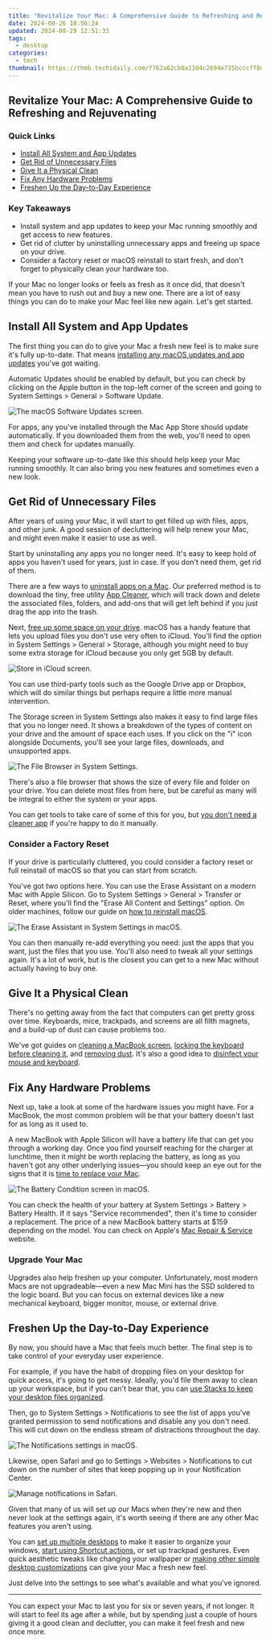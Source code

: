 ```yaml
---
title: "Revitalize Your Mac: A Comprehensive Guide to Refreshing and Rejuvenating"
date: 2024-08-26 18:56:24
updated: 2024-08-29 12:51:33
tags:
  - desktop
categories:
  - tech
thumbnail: https://thmb.techidaily.com/f762a62cb8a1104c2694e715bcccff8df3eff7e91b571c6dca277d98979ab8b4.jpg
---
```


## Revitalize Your Mac: A Comprehensive Guide to Refreshing and Rejuvenating

### Quick Links

* [Install All System and App Updates](https://buynow-info.techidaily.com/insta360-one-x2-a-buyers-guide-for-water-enthusiasts/)
* [Get Rid of Unnecessary Files](https://tiktok-clips.techidaily.com/new-majority-of-top-tiktok-money-predicting-apps-for-2024/)
* [Give It a Physical Clean](https://data-safeguard.techidaily.com/buy-iphone-stardata-recovery-software-today-secure-your-precious-memories/)
* [Fix Any Hardware Problems](https://extra-hints.techidaily.com/in-2024-assemble-your-unique-google-cardboard-virtual-reality/)
* [Freshen Up the Day-to-Day Experience](https://hardware-updates.techidaily.com/cooler-masters-super-ultrawide-gaming-monitor-a-giant-57-inch-dual-4k-mini-led-display-perfect-for-gamers/)

### Key Takeaways

* Install system and app updates to keep your Mac running smoothly and get access to new features.
* Get rid of clutter by uninstalling unnecessary apps and freeing up space on your drive.
* Consider a factory reset or macOS reinstall to start fresh, and don't forget to physically clean your hardware too.

 If your Mac no longer looks or feels as fresh as it once did, that doesn't mean you have to rush out and buy a new one. There are a lot of easy things you can do to make your Mac feel like new again. Let's get started.

##  Install All System and App Updates

 The first thing you can do to give your Mac a fresh new feel is to make sure it's fully up-to-date. That means [installing any macOS updates and app updates](https://phone-solutions.techidaily.com/device-unlock-infinix-smart-8-hd-by-drfone-android-unlock-android-unlock/) you've got waiting.

 Automatic Updates should be enabled by default, but you can check by clicking on the Apple button in the top-left corner of the screen and going to System Settings > General > Software Update.

![The macOS Software Updates screen.](https://static1.howtogeekimages.com/wordpress/wp-content/uploads/2024/01/the-macos-software-updates-screen.png) 

 For apps, any you've installed through the Mac App Store should update automatically. If you downloaded them from the web, you'll need to open them and check for updates manually.

 Keeping your software up-to-date like this should help keep your Mac running smoothly. It can also bring you new features and sometimes even a new look.

##  Get Rid of Unnecessary Files

 After years of using your Mac, it will start to get filled up with files, apps, and other junk. A good session of decluttering will help renew your Mac, and might even make it easier to use as well.

 Start by uninstalling any apps you no longer need. It's easy to keep hold of apps you haven't used for years, just in case. If you don't need them, get rid of them.

 There are a few ways to [uninstall apps on a Mac](https://digital-screen-recording.techidaily.com/new-2024-approved-high-definition-spectrum-selecting-best-screen-recorders/). Our preferred method is to download the tiny, free utility [App Cleaner](https://freemacsoft.net/appcleaner/), which will track down and delete the associated files, folders, and add-ons that will get left behind if you just drag the app into the trash.

 Next, [free up some space on your drive](https://twitter-videos.techidaily.com/direct-video-transmission-from-twitters-to-whatsapp-for-2024/). macOS has a handy feature that lets you upload files you don't use very often to iCloud. You'll find the option in System Settings > General > Storage, although you might need to buy some extra storage for iCloud because you only get 5GB by default.

![Store in iCloud screen.](https://static1.howtogeekimages.com/wordpress/wp-content/uploads/2024/01/store-in-icloud-screen.png) 

 You can use third-party tools such as the Google Drive app or Dropbox, which will do similar things but perhaps require a little more manual intervention.

 The Storage screen in System Settings also makes it easy to find large files that you no longer need. It shows a breakdown of the types of content on your drive and the amount of space each uses. If you click on the "i" icon alongside Documents, you'll see your large files, downloads, and unsupported apps.

![The File Browser in System Settings.](https://static1.howtogeekimages.com/wordpress/wp-content/uploads/2024/01/the-file-browser-in-system-settings.png) 

 There's also a file browser that shows the size of every file and folder on your drive. You can delete most files from here, but be careful as many will be integral to either the system or your apps.

 You can get tools to take care of some of this for you, but [you don't need a cleaner app](https://facebook.techidaily.com/comfort-in-conciseness-a-guide-for-comment-free-facebook-updates/) if you're happy to do it manually.

###  Consider a Factory Reset

 If your drive is particularly cluttered, you could consider a factory reset or full reinstall of macOS so that you can start from scratch.

 You've got two options here. You can use the Erase Assistant on a modern Mac with Apple Silicon. Go to System Settings > General > Transfer or Reset, where you'll find the "Erase All Content and Settings" option. On older machines, follow our guide on [how to reinstall macOS](https://tech-recovery.techidaily.com/how-can-you-legally-download-netflix-titles-for-offline-viewing-on-a-laptop/).

![The Erase Assistant in System Settings in macOS.](https://static1.howtogeekimages.com/wordpress/wp-content/uploads/2024/01/the-erase-assistant-in-system-settings-in-macos.png) 

 You can then manually re-add everything you need: just the apps that you want, just the files that you use. You'll also need to tweak all your settings again. It's a lot of work, but is the closest you can get to a new Mac without actually having to buy one.

##  Give It a Physical Clean

 There's no getting away from the fact that computers can get pretty gross over time. Keyboards, mice, trackpads, and screens are all filth magnets, and a build-up of dust can cause problems too.

 We've got guides on [cleaning a MacBook screen](https://review-topics.techidaily.com/how-to-xiaomi-redmi-note-13-5g-get-deleted-phone-number-back-with-ease-and-safety-by-fonelab-android-recover-contacts/), [locking the keyboard before cleaning it](https://data-wizards.techidaily.com/win11s-blue-screen-woes-step-by-step-tutorial-solution/), and [removing dust](https://android-location-track.techidaily.com/in-2024-how-to-track-vivo-y100-5g-by-phone-number-drfone-by-drfone-virtual-android/). It's also a good idea to [disinfect your mouse and keyboard](https://twitter-videos.techidaily.com/updated-2024-approved-humor-hierarchy-the-20-most-popular-memes/).

##  Fix Any Hardware Problems

 Next up, take a look at some of the hardware issues you might have. For a MacBook, the most common problem will be that your battery doesn't last for as long as it used to.

 A new MacBook with Apple Silicon will have a battery life that can get you through a working day. Once you find yourself reaching for the charger at lunchtime, then it might be worth replacing the battery, as long as you haven't got any other underlying issues—you should keep an eye out for the signs that it is [time to replace your Mac](https://audio-editing.techidaily.com/new-in-2024-dissecting-sound-forge-an-experts-guide-to-audio-mastery/).

![The Battery Condition screen in macOS.](https://static1.howtogeekimages.com/wordpress/wp-content/uploads/2024/01/the-battery-condition-screen-in-macos.png) 

 You can check the health of your battery at System Settings > Battery > Battery Health. If it says "Service recommended", then it's time to consider a replacement. The price of a new MacBook battery starts at $159 depending on the model. You can check on Apple's [Mac Repair & Service](https://support.apple.com/mac/repair) website.

###  Upgrade Your Mac

 Upgrades also help freshen up your computer. Unfortunately, most modern Macs are not upgradeable—even a new Mac Mini has the SSD soldered to the logic board. But you can focus on external devices like a new mechanical keyboard, bigger monitor, mouse, or external drive.

##  Freshen Up the Day-to-Day Experience

 By now, you should have a Mac that feels much better. The final step is to take control of your everyday user experience.

 For example, if you have the habit of dropping files on your desktop for quick access, it's going to get messy. Ideally, you'd file them away to clean up your workspace, but if you can't bear that, you can [use Stacks to keep your desktop files organized](https://ios-unlock.techidaily.com/how-to-bypass-the-required-apple-store-verification-for-apple-iphone-11-by-drfone-ios/).

 Then, go to System Settings > Notifications to see the list of apps you've granted permission to send notifications and disable any you don't need. This will cut down on the endless stream of distractions throughout the day.

![The Notifications settings in macOS.](https://static1.howtogeekimages.com/wordpress/wp-content/uploads/2024/01/the-notifications-settings-in-macos.png) 

 Likewise, open Safari and go to Settings > Websites > Notifications to cut down on the number of sites that keep popping up in your Notification Center.

![Manage notifications in Safari.](https://static1.howtogeekimages.com/wordpress/wp-content/uploads/2024/01/manage-notifications-in-safari.png) 

 Given that many of us will set up our Macs when they're new and then never look at the settings again, it's worth seeing if there are any other Mac features you aren't using.

 You can [set up multiple desktops](https://tech-haven.techidaily.com/improving-the-chatgpt-extension-shop-what-were-looking-forward-to/) to make it easier to organize your windows, [start using Shortcut actions](https://driver-download.techidaily.com/install-new-logitech-c92n-webcam-drivers-on-windows-11108-easy-step-by-step-guide/), or set up trackpad gestures. Even quick aesthetic tweaks like changing your wallpaper or [making other simple desktop customizations](https://fake-location.techidaily.com/in-2024-a-detailed-vpna-fake-gps-location-free-review-on-realme-gt-5-drfone-by-drfone-virtual-android/) can give your Mac a fresh new feel.

 Just delve into the settings to see what's available and what you've ignored.

---

 You can expect your Mac to last you for six or seven years, if not longer. It will start to feel its age after a while, but by spending just a couple of hours giving it a good clean and declutter, you can make it feel fresh and new once more.

<ins class="adsbygoogle"
     style="display:block"
     data-ad-format="autorelaxed"
     data-ad-client="ca-pub-7571918770474297"
     data-ad-slot="1223367746"></ins>



<ins class="adsbygoogle"
     style="display:block"
     data-ad-client="ca-pub-7571918770474297"
     data-ad-slot="8358498916"
     data-ad-format="auto"
     data-full-width-responsive="true"></ins>
